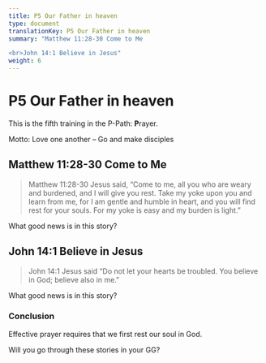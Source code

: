 ```yaml
---
title: P5 Our Father in heaven
type: document
translationKey: P5 Our Father in heaven
summary: "Matthew 11:28-30 Come to Me

<br>John 14:1 Believe in Jesus"
weight: 6
---
```

# P5 Our Father in heaven

This is the fifth training in the P-Path: **P**rayer.

Motto: Love one another – Go and make disciples

## Matthew 11:28-30 Come to Me

>   Matthew 11:28-30 Jesus said, “Come to me, all you who are weary and burdened, and I will give you rest. Take my yoke upon you and learn from me, for I am gentle and humble in heart, and you will find rest for your souls. For my yoke is easy and my burden is light.”

What good news is in this story?

## John 14:1 Believe in Jesus

>   John 14:1 Jesus said “Do not let your hearts be troubled. You believe in God; believe also in me."

What good news is in this story?

### Conclusion

Effective prayer requires that we first rest our soul in God.

Will you go through these stories in your GG?

